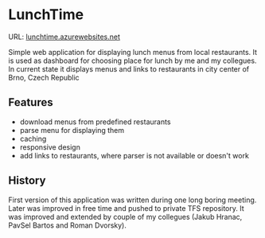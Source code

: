 # LunchTime

URL: [lunchtime.azurewebsites.net](http://lunchtime.azurewebsites.net/)

Simple web application for displaying lunch menus from local restaurants. 
It is used as dashboard for choosing place for lunch by me and my collegues. 
In current state it displays menus and links to restaurants in city center of Brno, Czech Republic 

## Features
- download menus from predefined restaurants
- parse menu for displaying them
- caching
- responsive design
- add links to restaurants, where parser is not available or doesn't work

## History
First version of this application was written during one long boring meeting. 
Later was improved in free time and pushed to private TFS repository. 
It was improved and extended by couple of my collegues (Jakub Hranac, PavSel Bartos and Roman Dvorsky). 